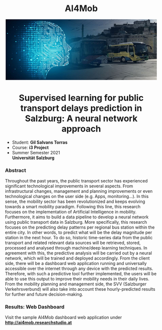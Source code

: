 <div align="center">
  <center><h1>AI4Mob</h1></center>
</div>

<div align="center">
    <img src="Diagrams/AI4mob_logo.JPG" height="200" width="500"/>
</div>
    
<div align="center">
  <center><h1>Supervised learning for public transport delays prediction in Salzburg: A neural network approach</h1></center>
</div>

* Student: **Gil Salvans Torras**
* Course: **i3 Project**
* Summer Semester 2021 <br> 
**Universität Salzburg**


### Abstract
Throughout the past years, the public transport sector has experienced significant technological improvements in several aspects. From infrastructural changes, management and planning improvements or even technological changes on the user side (e.g. Apps, monitoring…). In this sense, the mobility sector has been revolutionized and keeps evolving towards a smart mobility paradigm. Following this line, this research focuses on the implementation of Artificial Intelligence in mobility. Furthermore, it aims to build a data pipeline to develop a neural network using public transport data in Salzburg. More specifically, this research focuses on the predicting delay patterns per regional bus station within the entire city. In other words, to predict what will be the delay magnitude per station in the next hour. To do so, historic time-series data from the public transport and related relevant data sources will be retrieved, stored, processed and analysed through machine/deep learning techniques. In agreement with this, the predictive analysis will be carried out by a neural network, which will be trained and deployed accordingly. From the client side, there will be a dashboard web application running and universally accessible over the internet through any device with the predicted results. Therefore, with such a predictive tool further implemented, the users will be able to use this output to improve their mobility needs in their daily lives. From the mobility planning and management side, the SVV (Salzburger Verkehrsverbund) will also take into account these hourly-predicted results for further and future decision-making.

### Results: Web Dashboard
Visit the sample AI4Mob dashboard web application under **http://ai4mob.researchstudio.at**
